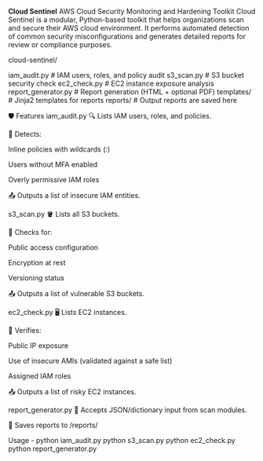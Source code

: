 **Cloud Sentinel**
AWS Cloud Security Monitoring and Hardening Toolkit
    Cloud Sentinel is a modular, Python-based toolkit that helps organizations scan and secure their AWS cloud environment. It performs automated detection of common security misconfigurations and generates detailed reports for review or compliance purposes.

cloud-sentinel/

iam_audit.py           # IAM users, roles, and policy audit
s3_scan.py             # S3 bucket security check
ec2_check.py           # EC2 instance exposure analysis
report_generator.py    # Report generation (HTML + optional PDF)
templates/             # Jinja2 templates for reports
reports/               # Output reports are saved here

🛡️ Features
iam_audit.py
🔍 Lists IAM users, roles, and policies.

🚨 Detects:

Inline policies with wildcards (*:*)

Users without MFA enabled

Overly permissive IAM roles

📤 Outputs a list of insecure IAM entities.

s3_scan.py
🪣 Lists all S3 buckets.

🔎 Checks for:

Public access configuration

Encryption at rest

Versioning status

📤 Outputs a list of vulnerable S3 buckets.

ec2_check.py
🖥️ Lists EC2 instances.

🧪 Verifies:

Public IP exposure

Use of insecure AMIs (validated against a safe list)

Assigned IAM roles

📤 Outputs a list of risky EC2 instances.

report_generator.py
📝 Accepts JSON/dictionary input from scan modules.

💾 Saves reports to /reports/

Usage - 
python iam_audit.py
python s3_scan.py
python ec2_check.py
python report_generator.py
